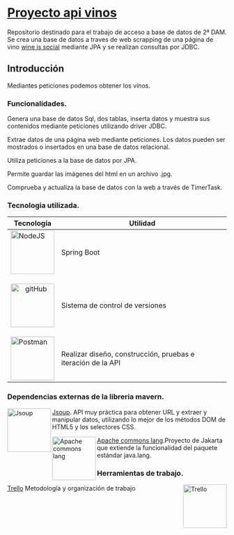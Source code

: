 # [Proyecto api vinos](http://localhost:8080)

Repositorio destinado para el trabajo de acceso a base de datos de 2ª DAM. Se crea una base de datos a traves de web scrapping de una página de vino [wine is social](https://wineissocial.com/) mediante JPA y se realizan consultas por JDBC.



## Introducción

Mediantes peticiones podemos obtener los vinos. 

### Funcionalidades.

Genera una base de datos Sql, dos tablas, inserta datos y muestra sus contenidos mediante peticiones utilizando driver JDBC.

Extrae datos de una página web mediante peticiones. Los datos pueden ser mostrados o insertados en una base de datos relacional.

Utiliza peticiones a la base de datos por JPA.

Permite guardar las imágenes del html en un archivo .jpg.

Comprueba y actualiza la base de datos con la web a través de TimerTask.


### Tecnologia utilizada.


| Tecnología | Utilidad |
| ------------------------------------ | --------- |
|<img align="center" src="https://upload.wikimedia.org/wikipedia/commons/thumb/4/44/Spring_Framework_Logo_2018.svg/1200px-Spring_Framework_Logo_2018.svg.png" width="100" alt="NodeJS">|Spring Boot |
|<p align="center"><img src="https://logos-world.net/wp-content/uploads/2020/11/GitHub-Logo-700x394.png" width="100" alt="gitHub">|Sistema de control de versiones |
|<img align="center" src="https://encrypted-tbn0.gstatic.com/images?q=tbn:ANd9GcSEhwv2Rja5M3emJCaj_oGEoDjBNFqT_QYVTp5PUaaajTRTRYmjLsoa3-kHcd2r5omts9Q&usqp=CAU" width="100" alt="Postman">|Realizar diseño, construcción, pruebas e iteración de la API |


### Dependencias externas de la libreria mavern.

<img align="left" src="https://www.appbrain.com/stats/libraries/square-icon/jsoup.png" width="100" alt="Jsoup"> [Jsoup](https://mvnrepository.com/artifact/org.jsoup/jsoup). API muy práctica para obtener URL y extraer y manipular datos, utilizando lo mejor de los métodos DOM de HTML5 y los selectores CSS. 

<img align="left" src="https://upload.wikimedia.org/wikipedia/commons/thumb/5/5f/Apache_Commons_logo.svg/1200px-Apache_Commons_logo.svg.png" width="100" alt="Apache commons lang"> [Apache commons lang](https://mvnrepository.com/artifact/org.apache.commons/commons-lang3).Proyecto de Jakarta que extiende la funcionalidad del paquete estándar java.lang. 


### Herramientas de trabajo.

<img align="right" src="https://i.pcmag.com/imagery/reviews/04C2m2ye5UfXyb5x5WWIsZ4-19..v1625759628.png" width="100" alt="Trello"> [Trello](https://trello.com/) Metodología y organización de trabajo 




